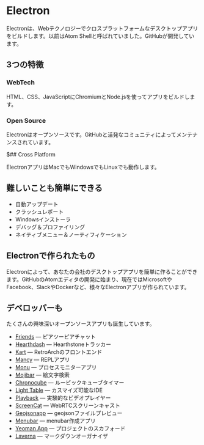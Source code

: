 # Electron

Electronは、Webテクノロジーでクロスプラットフォームなデスクトップアプリをビルドします。以前はAtom Shellと呼ばれていました。GitHubが開発しています。

## 3つの特徴

### WebTech

HTML、CSS、JavaScriptにChromiumとNode.jsを使ってアプリをビルドします。

### Open Source

Electronはオープンソースです。GitHubと活発なコミュニティによってメンテナンスされています。

$## Cross Platform

ElectronアプリはMacでもWindowsでもLinuxでも動作します。

## 難しいことも簡単にできる

+ 自動アップデート
+ クラッシュレポート
+ Windowsインストーラ
+ デバッグ＆プロファイリング
+ ネイティブメニュー＆ノーティフィケーション


## Electronで作られたもの

Electronによって、あなたの会社のデスクトップアプリを簡単に作ることができます。GitHubのAtomエディタの開発に始まり、現在ではMicrosoftやFacebook、SlackやDockerなど、様々なElectronアプリが作られています。

## デベロッパーも

たくさんの興味深いオープンソースアプリも誕生しています。

+ [Friends](http://moose-team.github.io/friends) — ピアツーピアチャット
+ [Hearthdash](https://github.com/postcasio/hearthdash) — Hearthstoneトラッカー
+ [Kart](https://github.com/maddox/kart) — RetroArchのフロントエンド
+ [Mancy](https://github.com/princejwesley/Mancy) — REPLアプリ
+ [Monu](https://github.com/maxogden/monu) — プロセスモニターアプリ
+ [Mojibar](https://github.com/muan/mojibar) — 絵文字検索
+ [Chronocube](https://github.com/pablopunk/chronocube) — ルービックキューブタイマー
+ [Light Table](http://lighttable.com/) — カスマイズ可能なIDE
+ [Playback](https://github.com/mafintosh/playback) — 実験的なビデオプレイヤー
+ [ScreenCat](https://github.com/maxogden/screencat) — WebRTCスクリーンキャスト
+ [Geojsonapp](https://github.com/mick/geojsonapp) — geojsonファイルプレビュー
+ [Menubar](https://github.com/maxogden/menubar) — menubar作成アプリ
+ [Yeoman App](https://github.com/yeoman/yeoman-app) — プロジェクトのスカフォード
+ [Laverna](https://laverna.cc/) — マークダウンオーガナイザ

